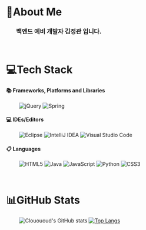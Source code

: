 # 💫About Me
### &nbsp; &nbsp; &nbsp; &nbsp;백엔드 예비 개발자 김정관 입니다. 

<br>

# 💻Tech Stack
#### 📚 Frameworks, Platforms and Libraries
&nbsp; &nbsp; &nbsp; &nbsp; &nbsp;![jQuery](https://img.shields.io/badge/jquery-%230769AD.svg?style=for-the-badge&logo=jquery&logoColor=white) ![Spring](https://img.shields.io/badge/spring-%236DB33F.svg?style=for-the-badge&logo=spring&logoColor=white)
#### 💻 IDEs/Editors
&nbsp; &nbsp; &nbsp; &nbsp; &nbsp;![Eclipse](https://img.shields.io/badge/Eclipse-FE7A16.svg?style=for-the-badge&logo=Eclipse&logoColor=white) ![IntelliJ IDEA](https://img.shields.io/badge/IntelliJIDEA-000000.svg?style=for-the-badge&logo=intellij-idea&logoColor=white) ![Visual Studio Code](https://img.shields.io/badge/Visual%20Studio%20Code-0078d7.svg?style=for-the-badge&logo=visual-studio-code&logoColor=white) 
#### 📋 Languages
&nbsp; &nbsp; &nbsp; &nbsp; &nbsp;![HTML5](https://img.shields.io/badge/html5-%23E34F26.svg?style=for-the-badge&logo=html5&logoColor=white) ![Java](https://img.shields.io/badge/java-%23ED8B00.svg?style=for-the-badge&logo=java&logoColor=white) ![JavaScript](https://img.shields.io/badge/javascript-%23323330.svg?style=for-the-badge&logo=javascript&logoColor=%23F7DF1E) ![Python](https://img.shields.io/badge/python-3670A0?style=for-the-badge&logo=python&logoColor=ffdd54) ![CSS3](https://img.shields.io/badge/css3-%231572B6.svg?style=for-the-badge&logo=css3&logoColor=white)

<br>

# 📊GitHub Stats
&nbsp; &nbsp; &nbsp; &nbsp; &nbsp;![Clouououd's GitHub stats](https://github-readme-stats.vercel.app/api?username=clouououd&theme=prussian&show_icons=true) [![Top Langs](https://github-readme-stats.vercel.app/api/top-langs/?username=clouououd&layout=compact&theme=prussian)](https://github.com/anuraghazra/github-readme-stats)
